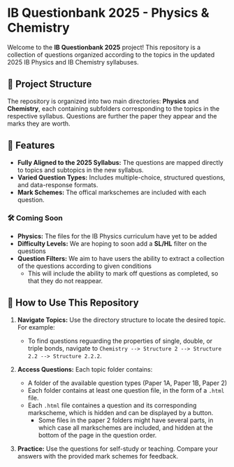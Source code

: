 <!---
# IB Questions
Welcome to what is probably ***the*** greatest waste of time. 

### This page is a repository of all the IB Quenstionbank questions for Physics and Chemsitry, with first session in 2025

##What 
-->

# IB Questionbank 2025 - Physics & Chemistry

Welcome to the **IB Questionbank 2025** project! This repository is a collection of questions organized according to the topics in the updated 2025 IB Physics and IB Chemistry syllabuses. 
<!---
It is designed to serve as a valuable resource for students and educators to efficiently access relevant questions for study and teaching.
-->
## 📂 Project Structure

The repository is organized into two main directories: **Physics** and **Chemistry**, each containing subfolders corresponding to the topics in the respective syllabus. Questions are further the paper they appear and the marks they are worth.


## 🚀 Features
- **Fully Aligned to the 2025 Syllabus:** The questions are mapped directly to topics and subtopics in the new syllabus.
- **Varied Question Types:** Includes multiple-choice, structured questions, and data-response formats.
- **Mark Schemes:** The offical markschemes are included with each question.

### 🛠️ Coming Soon
- **Physics:** The files for the IB Physics curriculum have yet to be added
- **Difficulty Levels:** We are hoping to soon add a **SL/HL** filter on the questions
- **Question Filters:** We aim to have users the ability to extract a collection of the questions according to given conditions
  - This will include the ability to mark off questions as completed, so that they do not reappear.  

## 🧭 How to Use This Repository

1. **Navigate Topics:** Use the directory structure to locate the desired topic. For example:
   -  To find questions reguarding the properties of single, double, or triple bonds, navigate to `Chemistry --> Structure 2 --> Structure 2.2 --> Structure 2.2.2`.

2. **Access Questions:** Each topic folder contains:
   - A folder of the available question types (Paper 1A, Paper 1B, Paper 2)
   - Each folder contains at least one question file, in the form of a `.html` file.
    - Each `.html` file containes a question and its corresponding markscheme, which is hidden and can be displayed by a button.
      - Some files in the paper 2 folders might have several parts, in which case all markschemes are included, and hidden at the bottom of the page in the question order. 

3. **Practice:** Use the questions for self-study or teaching. Compare your answers with the provided mark schemes for feedback.

<!---
## 📝 Contribution Guidelines

We welcome contributions to enhance this resource! Here’s how you can help:

1. **Add Questions:** Submit questions relevant to the 2025 IB syllabus. Ensure they are labeled with the correct topic, subtopic, and difficulty level.
2. **Improved Mark Schemes:** Add or refine answers to questions.
3. **Fix Errors:** Report or correct any inaccuracies in the content.


## 📚 Resources

- [IB Physics Guide 2025](https://www.ibo.org/programmes/diploma-programme/curriculum/physics/)
- [IB Chemistry Guide 2025](https://www.ibo.org/programmes/diploma-programme/curriculum/chemistry/)
- [Marking Criteria and Assessment Tips](https://www.ibo.org)
-->